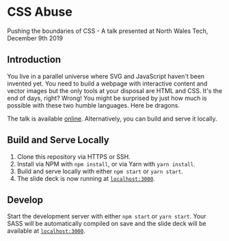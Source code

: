 # CSS Abuse

Pushing the boundaries of CSS - A talk presented at North Wales Tech, December 9th 2019

## Introduction

You live in a parallel universe where SVG and JavaScript haven't been invented yet. You need to build a webpage with interactive content and vector images but the only tools at your disposal are HTML and CSS. It's the end of days, right? Wrong! You might be surprised by just how much is possible with these two humble languages. Here be dragons.

The talk is available [online](https://pbutcher.uk/nwt-css-abuse-talk). Alternatively, you can build and serve it locally.

## Build and Serve Locally

1. Clone this repository via HTTPS or SSH.
2. Install via NPM with `npm install`, or via Yarn with `yarn install`.
3. Build and serve locally with either `npm start` or `yarn start`.
4. The slide deck is now running at [`localhost:3000`](localhost:3000).

## Develop

Start the development server with either `npm start` or `yarn start`. Your SASS will be automatically compiled on save and the slide deck will be available at [`localhost:3000`](localhost:3000).
